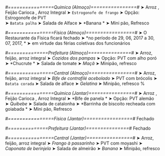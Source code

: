 
*#================Química (Almoço)================#*
➤ Arroz ,  Feijão Carioca ,  Arroz Integral
➤ `Estrogonofe de frango`
➤ Opção: Estrogonofe de PVT  
➤ `Batata palha`
➤ Salada de Alface 
➤ *Banana  *
➤ Mini pão, Refresco  

*#================Física (Almoço)=================#*
➤ O Restaurante da Física ficará fechado 
➤ *no período de 29, 06, 2017 a 30, 07, 2017, *
➤ em virtude das férias coletivas dos funcionários

*#==============Prefeitura (Almoço)===============#*
➤ Arroz, feijão, arroz integral 
➤ *Cozidos dos pampas*
➤ Opção: PVT com alho poró
➤ *Chucrute *
➤ Salada de tomate
➤ *Maçã*
➤ Minipão, refresco

*#================Central (Almoço)================#*
➤ Arroz, feijão, arroz integral
➤ *Bife de contrafilé acebolado*
➤ PVT com brócolis
➤ `Batata corada`
➤ Salada de alface
➤ *Gelatina*
➤ Minipão, refresco
%

*#================Química (Jantar)================#*
➤ Arroz ,  Feijão Carioca ,  Arroz Integral
➤ *Bife de panela    *
➤ Opção: PVT alemão   
➤ *Quibebe*
➤ Salada de catalonha 
➤ *Barrinha de biscoito recheada com goiabada  *
➤ Mini pão, Refresco

*#================Física (Jantar)=================#*
Fechado

*#==============Prefeitura (Jantar)===============#*
Fechado

*#================Central (Jantar)================#*
➤ Arroz, feijão, arroz integral
➤ *Frango à passarinho*
➤ PVT com moyashi
➤ *Caponata de berinjela*
➤ Salada de almeirão
➤ *Banana*
➤ Minipão, refresco
